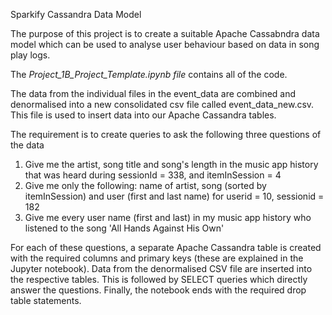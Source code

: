 Sparkify Cassandra Data Model

The purpose of this project is to create a suitable Apache Cassabndra data model which can be used to analyse user behaviour based on data in song play logs.

The *Project_1B_Project_Template.ipynb file* contains all of the code.

The data from the individual files in the event_data are combined and denormalised into a new consolidated csv file called event_data_new.csv. This file is used to insert data into our Apache Cassandra tables.

The requirement is to create queries to ask the following three questions of the data
1. Give me the artist, song title and song's length in the music app history that was heard during sessionId = 338, and itemInSession = 4
2. Give me only the following: name of artist, song (sorted by itemInSession) and user (first and last name) for userid = 10, sessionid = 182
3. Give me every user name (first and last) in my music app history who listened to the song 'All Hands Against His Own'

For each of these questions, a separate Apache Cassandra  table is created with the required columns and primary keys (these are explained in the Jupyter notebook). Data from the denormalised CSV file are inserted into the respective tables. This is followed by SELECT queries which directly answer the questions. Finally, the notebook ends with the required drop table statements.
